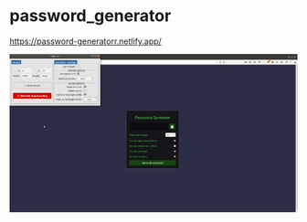 # password_generator
https://password-generatorr.netlify.app/


<img src="./demo/demo.gif" title="project preview gif" >